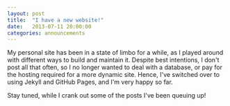 ```yaml
---
layout: post
title:  "I have a new website!"
date:   2013-07-11 20:00:00
categories: announcements
---
```


My personal site has been in a state of limbo for a while, as I played around with different ways
to build and maintain it. Despite best intentions, I don't post all that often, so I no longer
wanted to deal with a database, or pay for the hosting required for a more dynamic site. Hence,
I've switched over to using Jekyll and GitHub Pages, and I'm very happy so far.

Stay tuned, while I crank out some of the posts I've been queuing up!